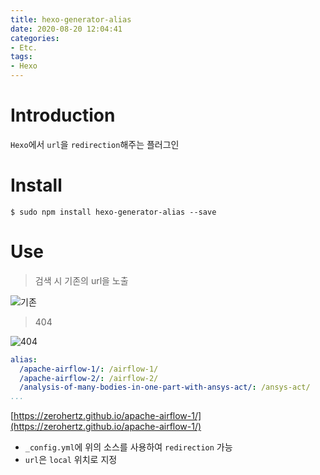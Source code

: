 ```yaml
---
title: hexo-generator-alias
date: 2020-08-20 12:04:41
categories:
- Etc.
tags:
- Hexo
---
```

# Introduction

`Hexo`에서 `url`을 `redirection`해주는 플러그인

# Install

```shell
$ sudo npm install hexo-generator-alias --save
```

<!-- More -->

# Use

> 검색 시 기존의 url을 노출

![기존](/images/hexo-generator-alias/기존.png)

> 404

![404](/images/hexo-generator-alias/404.png)

~~~yaml _config.yml
alias:
  /apache-airflow-1/: /airflow-1/
  /apache-airflow-2/: /airflow-2/
  /analysis-of-many-bodies-in-one-part-with-ansys-act/: /ansys-act/
...
~~~

[https://zerohertz.github.io/apache-airflow-1/](https://zerohertz.github.io/apache-airflow-1/)

+ `_config.yml`에 위의 소스를 사용하여 `redirection` 가능
+ `url`은 `local` 위치로 지정